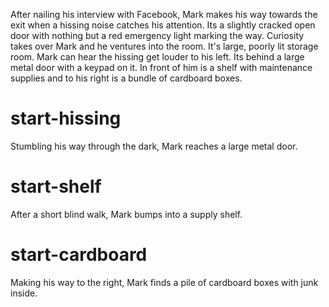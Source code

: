 After nailing his interview with Facebook, Mark makes his way towards the exit when a hissing noise catches his attention. Its a slightly cracked open door with nothing but a red emergency light marking the way. Curiosity takes over Mark and he ventures into the room. It's large, poorly lit storage room. Mark can hear the hissing get louder to his left. Its behind a large metal door with a keypad on it. In front of him is a shelf with maintenance supplies and to his right is a bundle of cardboard boxes.

# start-hissing
Stumbling his way through the dark, Mark reaches a large metal door.

# start-shelf
After a short blind walk, Mark bumps into a supply shelf.

# start-cardboard
Making his way to the right, Mark finds a pile of cardboard boxes with junk inside.

